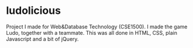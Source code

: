 # ludolicious
Project I made for Web&amp;Database Technology (CSE1500). I made the game Ludo, together with a teammate. This was all done in HTML, CSS, plain Javascript and a bit of jQuery.
